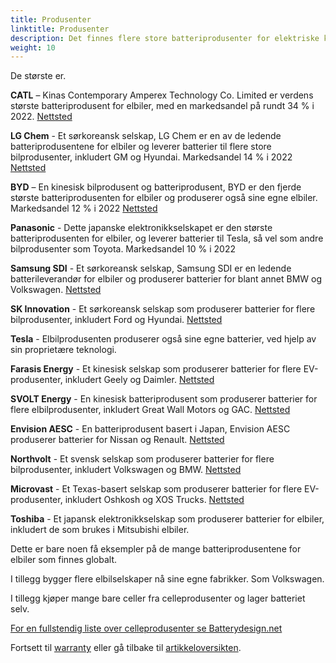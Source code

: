 ```yaml
---
title: Produsenter
linktitle: Produsenter
description: Det finnes flere store batteriprodusenter for elektriske kjøretøy (EV) globalt.
weight: 10
---
```

<!-- markdownlint-disable MD033 -->

De største er.

**CATL** – Kinas Contemporary Amperex Technology Co. Limited er verdens største batteriprodusent for elbiler, med en markedsandel på rundt 34 % i 2022. [Nettsted](https://www.catl.com/en/)

**LG Chem** - Et sørkoreansk selskap, LG Chem er en av de ledende batteriprodusentene for elbiler og leverer batterier til flere store bilprodusenter, inkludert GM og Hyundai. Markedsandel 14 % i 2022 [Nettsted](https://www.lgchem.com/)

**BYD** – En kinesisk bilprodusent og batteriprodusent, BYD er den fjerde største batteriprodusenten for elbiler og produserer også sine egne elbiler. Markedsandel 12 % i 2022 [Nettsted](https://www.bydglobal.com/)

**Panasonic** - Dette japanske elektronikkselskapet er den største batteriprodusenten for elbiler, og leverer batterier til Tesla, så vel som andre bilprodusenter som Toyota. Markedsandel 10 % i 2022

**Samsung SDI** - Et sørkoreansk selskap, Samsung SDI er en ledende batterileverandør for elbiler og produserer batterier for blant annet BMW og Volkswagen. [Nettsted](https://www.samsungsdi.com/)

**SK Innovation** - Et sørkoreansk selskap som produserer batterier for flere bilprodusenter, inkludert Ford og Hyundai.
[Nettsted](https://www.skinnovation.com/)

**Tesla** - Elbilprodusenten produserer også sine egne batterier, ved hjelp av sin proprietære teknologi.

**Farasis Energy** - Et kinesisk selskap som produserer batterier for flere EV-produsenter, inkludert Geely og Daimler. [Nettsted](https://www.farasis-energy.com/)

**SVOLT Energy** - En kinesisk batteriprodusent som produserer batterier for flere elbilprodusenter, inkludert Great Wall Motors og GAC. [Nettsted](https://svolt-eu.com/)

**Envision AESC** - En batteriprodusent basert i Japan, Envision AESC produserer batterier for Nissan og Renault. [Nettsted](https://www.envision-aesc.com/en/)

**Northvolt** - Et svensk selskap som produserer batterier for flere bilprodusenter, inkludert Volkswagen og BMW. [Nettsted](https://northvolt.com/)

**Microvast** - Et Texas-basert selskap som produserer batterier for flere EV-produsenter, inkludert Oshkosh og XOS Trucks. [Nettsted](https://microvast.com/)

**Toshiba** - Et japansk elektronikkselskap som produserer batterier for elbiler, inkludert de som brukes i Mitsubishi elbiler.

Dette er bare noen få eksempler på de mange batteriprodusentene for elbiler som finnes globalt.

I tillegg bygger flere elbilselskaper nå sine egne fabrikker. Som Volkswagen.

I tillegg kjøper mange bare celler fra celleprodusenter og lager batteriet selv.

[For en fullstendig liste over celleprodusenter se Batterydesign.net](https://www.batterydesign.net/battery-cell/cell-manufacturers/)


Fortsett til [warranty](../warranty/) eller gå tilbake til [artikkeloversikten](../).